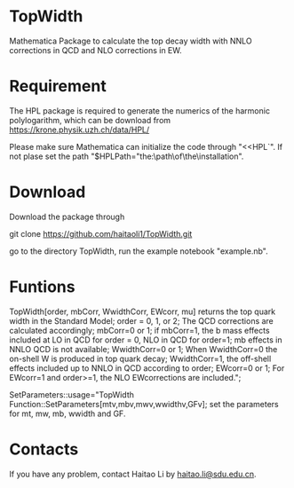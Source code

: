 # TopWidth
Mathematica Package to calculate the top decay width with NNLO corrections  in QCD and NLO corrections in EW. 

# Requirement 
The HPL package is required to generate the numerics of the harmonic polylogarithm, which can be download from https://krone.physik.uzh.ch/data/HPL/ 

Please make sure Mathematica can initialize the code through "\<\<HPL`". If not plase  set the path "$HPLPath="the:\path\of\the\installation".

# Download
Download the package through 

git clone https://github.com/haitaoli1/TopWidth.git

go to the directory TopWidth, run the example notebook "example.nb". 

# Funtions 
TopWidth[order, mbCorr, WwidthCorr, EWcorr, mu] returns the top quark width in the Standard Model;
order = 0, 1, or 2; The QCD corrections are calculated accordingly;
mbCorr=0 or 1; if mbCorr=1, the b mass effects included at LO in QCD for order = 0, NLO in QCD for order=1;  mb effects in NNLO QCD is not available;
WwidthCorr=0 or 1; When WwidthCorr=0  the on-shell W is produced in top quark decay; WwidthCorr=1, the off-shell effects included up to NNLO in QCD according to order;
EWcorr=0 or 1; For EWcorr=1 and order>=1, the NLO EWcorrections are included.";

SetParameters::usage="TopWidth Function::SetParameters[mtv,mbv,mwv,wwidthv,GFv];
set the parameters for mt, mw, mb, wwidth and GF.

# Contacts
If you have any problem, contact Haitao Li by haitao.li@sdu.edu.cn. 
